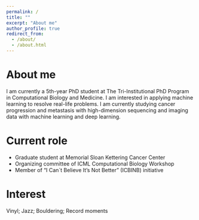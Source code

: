 ```yaml
---
permalink: /
title: ""
excerpt: "About me"
author_profile: true
redirect_from: 
  - /about/
  - /about.html
---
```


About me
======
I am currently a 5th-year PhD student at The Tri-Institutional PhD Program in Computational Biology and Medicine. I am interested in applying machine learning to resolve real-life problems. I am currently studying cancer progression and metastasis with high-dimension sequencing and imaging data with machine learning and deep learning. 

Current role
======
* Graduate student at Memorial Sloan Kettering Cancer Center 
* Organizing committee of ICML Computational Biology Workshop
* Member of “I Can´t Believe It’s Not Better” (ICBINB) initiative 

Interest
======
Vinyl; Jazz; Bouldering; Record moments
